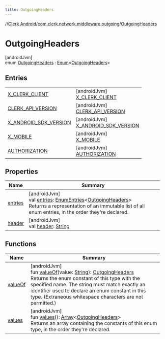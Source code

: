 ```yaml
---
title: OutgoingHeaders
---
```

//[Clerk Android](../../../index.html)/[com.clerk.network.middleware.outgoing](../index.html)/[OutgoingHeaders](index.html)



# OutgoingHeaders



[androidJvm]\
enum [OutgoingHeaders](index.html) : [Enum](https://kotlinlang.org/api/latest/jvm/stdlib/kotlin-stdlib/kotlin/-enum/index.html)&lt;[OutgoingHeaders](index.html)&gt;



## Entries


| | |
|---|---|
| [X_CLERK_CLIENT](-x_-c-l-e-r-k_-c-l-i-e-n-t/index.html) | [androidJvm]<br>[X_CLERK_CLIENT](-x_-c-l-e-r-k_-c-l-i-e-n-t/index.html) |
| [CLERK_API_VERSION](-c-l-e-r-k_-a-p-i_-v-e-r-s-i-o-n/index.html) | [androidJvm]<br>[CLERK_API_VERSION](-c-l-e-r-k_-a-p-i_-v-e-r-s-i-o-n/index.html) |
| [X_ANDROID_SDK_VERSION](-x_-a-n-d-r-o-i-d_-s-d-k_-v-e-r-s-i-o-n/index.html) | [androidJvm]<br>[X_ANDROID_SDK_VERSION](-x_-a-n-d-r-o-i-d_-s-d-k_-v-e-r-s-i-o-n/index.html) |
| [X_MOBILE](-x_-m-o-b-i-l-e/index.html) | [androidJvm]<br>[X_MOBILE](-x_-m-o-b-i-l-e/index.html) |
| [AUTHORIZATION](-a-u-t-h-o-r-i-z-a-t-i-o-n/index.html) | [androidJvm]<br>[AUTHORIZATION](-a-u-t-h-o-r-i-z-a-t-i-o-n/index.html) |


## Properties


| Name | Summary |
|---|---|
| [entries](entries.html) | [androidJvm]<br>val [entries](entries.html): [EnumEntries](https://kotlinlang.org/api/latest/jvm/stdlib/kotlin-stdlib/kotlin.enums/-enum-entries/index.html)&lt;[OutgoingHeaders](index.html)&gt;<br>Returns a representation of an immutable list of all enum entries, in the order they're declared. |
| [header](header.html) | [androidJvm]<br>val [header](header.html): [String](https://kotlinlang.org/api/latest/jvm/stdlib/kotlin-stdlib/kotlin/-string/index.html) |


## Functions


| Name | Summary |
|---|---|
| [valueOf](value-of.html) | [androidJvm]<br>fun [valueOf](value-of.html)(value: [String](https://kotlinlang.org/api/latest/jvm/stdlib/kotlin-stdlib/kotlin/-string/index.html)): [OutgoingHeaders](index.html)<br>Returns the enum constant of this type with the specified name. The string must match exactly an identifier used to declare an enum constant in this type. (Extraneous whitespace characters are not permitted.) |
| [values](values.html) | [androidJvm]<br>fun [values](values.html)(): [Array](https://kotlinlang.org/api/latest/jvm/stdlib/kotlin-stdlib/kotlin/-array/index.html)&lt;[OutgoingHeaders](index.html)&gt;<br>Returns an array containing the constants of this enum type, in the order they're declared. |

